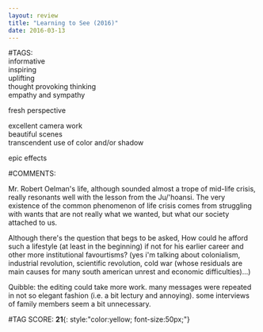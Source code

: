 ```yaml
---  
layout: review  
title: "Learning to See (2016)"  
date: 2016-03-13  
---  
```

  
#TAGS:  
informative  
inspiring  
uplifting  
thought provoking thinking  
empathy and sympathy  
  
fresh perspective  
  
excellent camera work  
beautiful scenes  
transcendent use of color and/or shadow  
  
epic effects  
  
#COMMENTS:  
  
Mr. Robert Oelman's life, although sounded almost a trope of mid-life crisis, really resonants well with the lesson from the Ju/'hoansi. The very existence of the common phenomenon of life crisis comes from struggling with wants that are not really what we wanted, but what our society attached to us.  
  
Although there's the question that begs to be asked, How could he afford such a lifestyle (at least in the beginning) if not for his earlier career and other more institutional favourtisms? (yes i'm talking about colonialism, industrial revolution, scientific revolution, cold war (whose residuals are main causes for many south american unrest and economic difficulties)...)  
  
Quibble: the editing could take more work. many messages were repeated in not so elegant fashion (i.e. a bit lectury and annoying). some interviews of family members seem a bit unnecessary.  
  
  
  
  
  
#TAG SCORE: **21**{: style:"color:yellow; font-size:50px;"}  
